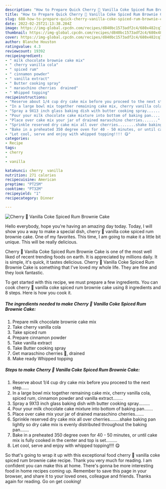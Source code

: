```yaml
---
description: "How to Prepare Quick Cherry 🍒 Vanilla Coke Spiced Rum Brownie Cake"
title: "How to Prepare Quick Cherry 🍒 Vanilla Coke Spiced Rum Brownie Cake"
slug: 688-how-to-prepare-quick-cherry-vanilla-coke-spiced-rum-brownie-cake
date: 2022-02-25T21:13:38.284Z
image: https://img-global.cpcdn.com/recipes/d840bc1573adf2c4/680x482cq70/cherry-vanilla-coke-spiced-rum-brownie-cake-recipe-main-photo.jpg
thumbnail: https://img-global.cpcdn.com/recipes/d840bc1573adf2c4/680x482cq70/cherry-vanilla-coke-spiced-rum-brownie-cake-recipe-main-photo.jpg
cover: https://img-global.cpcdn.com/recipes/d840bc1573adf2c4/680x482cq70/cherry-vanilla-coke-spiced-rum-brownie-cake-recipe-main-photo.jpg
author: Blanche Houston
ratingvalue: 4.3
reviewcount: 19392
recipeingredient:
- " milk chocolate brownie cake mix"
- " cherry vanilla cola"
- " spiced rum"
- " cinnamon powder"
- " vanilla extract"
- " Butter cooking spray"
- " maraschino cherries  drained"
- " Whipped topping"
recipeinstructions:
- "Reserve about 1/4 cup dry cake mix before you proceed to the next step......"
- "In a large bowl mix together remaining cake mix, cherry vanilla cola, spiced rum, cinnamon powder and vanilla extract........"
- "Spray a 9X13 inch glass baking dish with butter cooking spray........."
- "Pour your milk chocolate cake mixture into bottom of baking pan......."
- "Place over cake mix your jar of drained maraschino cherries......."
- "Sprinkle reserved dry cake mix all over cherries........shake baking pan lightly so dry cake mix is evenly distributed throughout the baking pan......."
- "Bake in a preheated 350 degree oven for 40 - 50 minutes, or until cake mix is fully cooked in the center and top is set........."
- "Let cool, serve and enjoy with whipped topping!!!! 😋"
categories:
- Recipe
tags:
- cherry
- 
- vanilla

katakunci: cherry  vanilla 
nutrition: 271 calories
recipecuisine: American
preptime: "PT25M"
cooktime: "PT32M"
recipeyield: "1"
recipecategory: Dinner

---
```



![Cherry 🍒 Vanilla Coke Spiced Rum Brownie Cake](https://img-global.cpcdn.com/recipes/d840bc1573adf2c4/680x482cq70/cherry-vanilla-coke-spiced-rum-brownie-cake-recipe-main-photo.jpg)

Hello everybody, hope you're having an amazing day today. Today, I will show you a way to make a special dish, cherry 🍒 vanilla coke spiced rum brownie cake. One of my favorites. This time, I am going to make it a little bit unique. This will be really delicious.



Cherry 🍒 Vanilla Coke Spiced Rum Brownie Cake is one of the most well liked of recent trending foods on earth. It is appreciated by millions daily. It is simple, it's quick, it tastes delicious. Cherry 🍒 Vanilla Coke Spiced Rum Brownie Cake is something that I've loved my whole life. They are fine and they look fantastic.


To get started with this recipe, we must prepare a few ingredients. You can cook cherry 🍒 vanilla coke spiced rum brownie cake using 8 ingredients and 8 steps. Here is how you cook it.

<!--inarticleads1-->

##### The ingredients needed to make Cherry 🍒 Vanilla Coke Spiced Rum Brownie Cake:

1. Prepare  milk chocolate brownie cake mix
1. Take  cherry vanilla cola
1. Take  spiced rum
1. Prepare  cinnamon powder
1. Take  vanilla extract
1. Take  Butter cooking spray
1. Get  maraschino cherries 🍒, drained
1. Make ready  Whipped topping




<!--inarticleads2-->

##### Steps to make Cherry 🍒 Vanilla Coke Spiced Rum Brownie Cake:

1. Reserve about 1/4 cup dry cake mix before you proceed to the next step......
1. In a large bowl mix together remaining cake mix, cherry vanilla cola, spiced rum, cinnamon powder and vanilla extract........
1. Spray a 9X13 inch glass baking dish with butter cooking spray.........
1. Pour your milk chocolate cake mixture into bottom of baking pan.......
1. Place over cake mix your jar of drained maraschino cherries.......
1. Sprinkle reserved dry cake mix all over cherries........shake baking pan lightly so dry cake mix is evenly distributed throughout the baking pan.......
1. Bake in a preheated 350 degree oven for 40 - 50 minutes, or until cake mix is fully cooked in the center and top is set.........
1. Let cool, serve and enjoy with whipped topping!!!! 😋




So that's going to wrap it up with this exceptional food cherry 🍒 vanilla coke spiced rum brownie cake recipe. Thank you very much for reading. I am confident you can make this at home. There's gonna be more interesting food in home recipes coming up. Remember to save this page in your browser, and share it to your loved ones, colleague and friends. Thanks again for reading. Go on get cooking!

